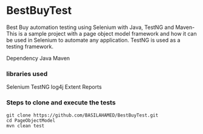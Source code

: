 # BestBuyTest

Best Buy automation testing using Selenium with Java, TestNG and Maven-
This is a sample project with a page object model framework and how it can be used in Selenium to automate any application. 
TestNG is used as a testing framework.

Dependency
Java
Maven

### libraries used
Selenium
TestNG
log4j
Extent Reports

### Steps to clone and execute the tests
```
git clone https://github.com/BASILAHAMED/BestBuyTest.git
cd PageObjectModel
mvn clean test
```
